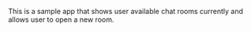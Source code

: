 This is a sample app that shows user available chat rooms currently and allows user to open a new room.